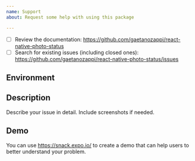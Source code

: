 ```yaml
---
name: Support
about: Request some help with using this package

---
```


<!-- Requirements: please go through this checklist before opening a new issue -->
  - [ ] Review the documentation: https://github.com/gaetanozappi/react-native-photo-status
  - [ ] Search for existing issues (including closed ones): https://github.com/gaetanozappi/react-native-photo-status/issues

<!-- Describe your environment (OS, target platform, react-native-photo-status version etc.) -->
## Environment

<!-- Describe what you want to do and what you have tried. -->
## Description
Describe your issue in detail. Include screenshots if needed.

## Demo
You can use https://snack.expo.io/ to create a demo that can help users to better understand your problem.
